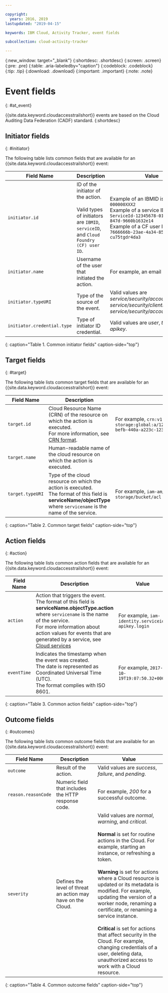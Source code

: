 ```yaml
---

copyright:
  years: 2016, 2019
lastupdated: "2019-04-15"

keywords: IBM Cloud, Activity Tracker, event fields

subcollection: cloud-activity-tracker

---
```


{:new_window: target="_blank"}
{:shortdesc: .shortdesc}
{:screen: .screen}
{:pre: .pre}
{:table: .aria-labeledby="caption"}
{:codeblock: .codeblock}
{:tip: .tip}
{:download: .download}
{:important: .important}
{:note: .note}



# Event fields
{: #at_event}

{{site.data.keyword.cloudaccesstrailshort}} events are based on the Cloud Auditing Data Federation (CADF) standard. 
{:shortdesc}

## Initiator fields
{: #initiator}

The following table lists common fields that are available for an {{site.data.keyword.cloudaccesstrailshort}} event:

| Field Name | Description | Value |
|------------|-------------|-------|
| `initiator.id` | ID of the initiator of the action. </br></br>Valid types of initiators are `IBMID`, `serviceID`, and `Cloud Foundry (CF) user ID`. | Example of an IBMID is `IBMid-000000XXX2` </br>Example of a service ID is `iam-ServiceId-12345678-0165-4c89-847d-9660b1632e14` </br>Example of a CF user ID is `7666666b-23ae-4a34-8569-cu75tgdr4da3` |
| `initiator.name` | Username of the user that initiated the action. | For example, an email address. |
| `initiator.typeURI` | Type of the source of the event. | Valid values are *service/security/account/user*, *service/security/clientid*, and *service/security/account/serviceid*. |
| `initiator.credential.type` | Type of initiator ID credential. | Valid values are *user*, *token*,and *apikey*. |
{: caption="Table 1. Common initiator fields" caption-side="top"} 

  

## Target fields
{: #target}

The following table lists common target fields that are available for an {{site.data.keyword.cloudaccesstrailshort}} event:

| Field Name | Description | Value |
|------------|-------------|-------|
| `target.id` | Cloud Resource Name (CRN) of the resource on which the action is executed. </br>For more information, see [CRN format](/docs/overview?topic=overview-crn#format-crn). | For example, `crn:v1:bluemix:public:cloud-object-storage:global:a/12345678e6232019c6567c9123456789:fr56et47-befb-440a-a223c-12345678dae1:bucket:bucket1` |
| `target.name` | Human-readable name of the cloud resource on which the action is executed. |  |
| `target.typeURI` | Type of the cloud resource on which the action is executed. </br>The format of this field is **serviceName/objectType** where `servicename` is the name of the service. | For example, `iam-am/policy` or `cloud-object-storage/bucket/acl` |
{: caption="Table 2. Common target fields" caption-side="top"} 


 
## Action fields
{: #action}

The following table lists common action fields that are available for an {{site.data.keyword.cloudaccesstrailshort}} event:

| Field Name | Description | Value |
|------------|-------------|-------|
| `action` | Action that triggers the event. </br>The format of this field is **serviceName.objectType.action** where `servicename` is the name of the service. </br>For more information about action values for events that are generated by a service, see <a href="/docs/services/cloud-activity-tracker?topic=cloud-activity-tracker-cloud_services#cloud_services">Cloud services</a> | For example, `iam-identity.serviceid-apikey.login` |
| `eventTime` | Indicates the timestamp when the event was created. </br>The date is represented as Coordinated Universal Time (UTC). </br>The format complies with ISO 8601. | For example, `2017-10-19T19:07:50.32+0000` |
{: caption="Table 3. Common action fields" caption-side="top"} 



## Outcome fields
{: #outcomes}

The following table lists common outcome fields that are available for an {{site.data.keyword.cloudaccesstrailshort}} event:

| Field Name | Description | Value |
|------------|-------------|-------|
| `outcome` | Result of the action. | Valid values are *success*, *failure*, and *pending*. |
| `reason.reasonCode` | Numeric field that includes the HTTP response code. | For example, *200* for a successful outcome. |
| `severity` | Defines the level of threat an action may have on the Cloud. | Valid values are *normal*, *warning*, and *critical*. </br></br>**Normal** is set for routine actions in the Cloud. For example, starting an instance, or refreshing a token. </br></br>**Warning** is set for actions where a Cloud resource is updated or its metadata is modified. For example, updating the version of a worker node, renaming a certificate, or renaming a service instance. </br></br>**Critical** is set for actions that affect security in the Cloud. For example, changing credentials of a user, deleting data, unauthorized access to work with a Cloud resource. |
{: caption="Table 4. Common outcome fields" caption-side="top"} 


